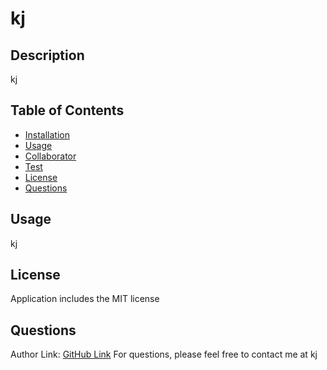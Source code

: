 
  # kj

  ## Description

  kj

  ## Table of Contents

  - [Installation](#installation)
  - [Usage](#usage)
  - [Collaborator](#collaborator)
  - [Test](#test)
  - [License](#license)
  - [Questions](#questions)

  ## Usage
  kj
  

  ## License

  Application includes the MIT license

  ## Questions
  Author Link: [GitHub Link](https://github.com/Angi-Adema)
  For questions, please feel free to contact me at kj
